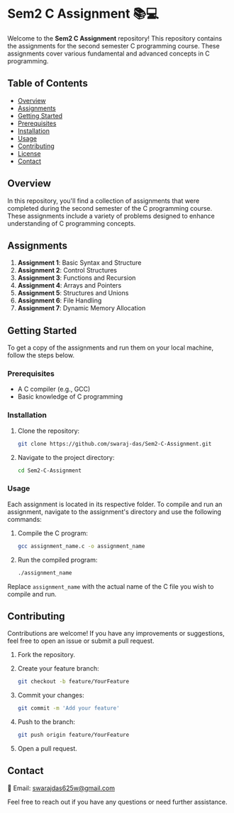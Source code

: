 # Sem2 C Assignment 📚💻

Welcome to the **Sem2 C Assignment** repository! This repository contains the assignments for the second semester C programming course. These assignments cover various fundamental and advanced concepts in C programming.

## Table of Contents

- [Overview](#overview)
- [Assignments](#assignments)
- [Getting Started](#getting-started)
- [Prerequisites](#prerequisites)
- [Installation](#installation)
- [Usage](#usage)
- [Contributing](#contributing)
- [License](#license)
- [Contact](#contact)

## Overview

In this repository, you'll find a collection of assignments that were completed during the second semester of the C programming course. These assignments include a variety of problems designed to enhance understanding of C programming concepts.

## Assignments

1. **Assignment 1**: Basic Syntax and Structure
2. **Assignment 2**: Control Structures
3. **Assignment 3**: Functions and Recursion
4. **Assignment 4**: Arrays and Pointers
5. **Assignment 5**: Structures and Unions
6. **Assignment 6**: File Handling
7. **Assignment 7**: Dynamic Memory Allocation

## Getting Started

To get a copy of the assignments and run them on your local machine, follow the steps below.

### Prerequisites

- A C compiler (e.g., GCC)
- Basic knowledge of C programming

### Installation

1. Clone the repository:

    ```sh
    git clone https://github.com/swaraj-das/Sem2-C-Assignment.git
    ```

2. Navigate to the project directory:

    ```sh
    cd Sem2-C-Assignment
    ```

### Usage

Each assignment is located in its respective folder. To compile and run an assignment, navigate to the assignment's directory and use the following commands:

1. Compile the C program:

    ```sh
    gcc assignment_name.c -o assignment_name
    ```

2. Run the compiled program:

    ```sh
    ./assignment_name
    ```

Replace `assignment_name` with the actual name of the C file you wish to compile and run.

## Contributing

Contributions are welcome! If you have any improvements or suggestions, feel free to open an issue or submit a pull request.

1. Fork the repository.
2. Create your feature branch:

    ```sh
    git checkout -b feature/YourFeature
    ```

3. Commit your changes:

    ```sh
    git commit -m 'Add your feature'
    ```

4. Push to the branch:

    ```sh
    git push origin feature/YourFeature
    ```

5. Open a pull request.


## Contact

📧 Email: [swarajdas625w@gmail.com](mailto:swarajdas625w@gmail.com)

Feel free to reach out if you have any questions or need further assistance.
